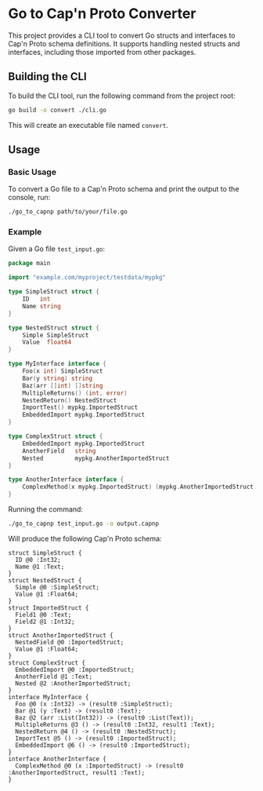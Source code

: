 # Go to Cap'n Proto Converter

This project provides a CLI tool to convert Go structs and interfaces to Cap'n Proto schema definitions. It supports handling nested structs and interfaces, including those imported from other packages.

## Building the CLI

To build the CLI tool, run the following command from the project root:

```bash
go build -o convert ./cli.go
```

This will create an executable file named `convert`.

## Usage

### Basic Usage

To convert a Go file to a Cap'n Proto schema and print the output to the console, run:

```bash
./go_to_capnp path/to/your/file.go
```

### Example

Given a Go file `test_input.go`:

```go
package main

import "example.com/myproject/testdata/mypkg"

type SimpleStruct struct {
    ID   int
    Name string
}

type NestedStruct struct {
    Simple SimpleStruct
    Value  float64
}

type MyInterface interface {
    Foo(x int) SimpleStruct
    Bar(y string) string
    Baz(arr []int) []string
    MultipleReturns() (int, error)
    NestedReturn() NestedStruct
    ImportTest() mypkg.ImportedStruct
    EmbeddedImport mypkg.ImportedStruct
}

type ComplexStruct struct {
    EmbeddedImport mypkg.ImportedStruct
    AnotherField   string
    Nested         mypkg.AnotherImportedStruct
}

type AnotherInterface interface {
    ComplexMethod(x mypkg.ImportedStruct) (mypkg.AnotherImportedStruct, error)
}
```

Running the command:

```bash
./go_to_capnp test_input.go -o output.capnp
```

Will produce the following Cap'n Proto schema:

```plaintext
struct SimpleStruct {
  ID @0 :Int32;
  Name @1 :Text;
}
struct NestedStruct {
  Simple @0 :SimpleStruct;
  Value @1 :Float64;
}
struct ImportedStruct {
  Field1 @0 :Text;
  Field2 @1 :Int32;
}
struct AnotherImportedStruct {
  NestedField @0 :ImportedStruct;
  Value @1 :Float64;
}
struct ComplexStruct {
  EmbeddedImport @0 :ImportedStruct;
  AnotherField @1 :Text;
  Nested @2 :AnotherImportedStruct;
}
interface MyInterface {
  Foo @0 (x :Int32) -> (result0 :SimpleStruct);
  Bar @1 (y :Text) -> (result0 :Text);
  Baz @2 (arr :List(Int32)) -> (result0 :List(Text));
  MultipleReturns @3 () -> (result0 :Int32, result1 :Text);
  NestedReturn @4 () -> (result0 :NestedStruct);
  ImportTest @5 () -> (result0 :ImportedStruct);
  EmbeddedImport @6 () -> (result0 :ImportedStruct);
}
interface AnotherInterface {
  ComplexMethod @0 (x :ImportedStruct) -> (result0 :AnotherImportedStruct, result1 :Text);
}
```
